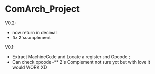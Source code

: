 # ComArch_Project
V0.2:
  - now return in decimal
  - fix 2'scomplement

V0.1:
  - Extract MachineCode and Locate a register and Opcode ;
  - Can check opcode
  -** 2's Complement not sure yot but with love it would WORK XD

